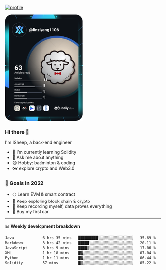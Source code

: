 [![profile](http://img.codelin.xyz/hello-im-isheep.svg)](https://www.calligrapher.ai/)

<a href="https://app.daily.dev/linziyang1106"><img src="/devcard.png" width="250" alt="ISheep's Dev Card"/></a>

### Hi there 🐏

I'm ISheep, a back-end engineer

- 🔭 I’m currently learning Solidity
- 💬 Ask me about anything
- 😄 Hobby: badminton & coding
- 👓 explore crypto and Web3.0

### 🚀 Goals in 2022
+ 🌕 Learn EVM & smart contract
+ 🤔 Keep exploring block chain & crypto
+ 🐏 Keep recording myself, data proves everything
+ 🚗 Buy my first car

-------

📊 **Weekly development breakdown**
<!--START_SECTION:waka-->

```text
Java             6 hrs 35 mins   █████████░░░░░░░░░░░░░░░░   35.69 %
Markdown         3 hrs 42 mins   █████░░░░░░░░░░░░░░░░░░░░   20.11 %
JavaScript       3 hrs 9 mins    ████▒░░░░░░░░░░░░░░░░░░░░   17.06 %
XML              1 hr 18 mins    █▓░░░░░░░░░░░░░░░░░░░░░░░   07.04 %
Python           1 hr 11 mins    █▓░░░░░░░░░░░░░░░░░░░░░░░   06.44 %
Solidity         57 mins         █▒░░░░░░░░░░░░░░░░░░░░░░░   05.22 %
```

<!--END_SECTION:waka-->
